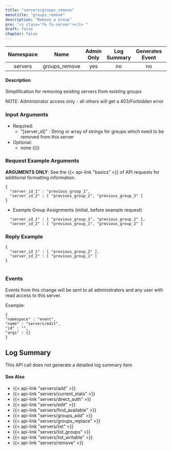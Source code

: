 ```yaml
---
title: "servers/groups_remove"
menutitle: "groups_remove"
description: "Remove a Group"
pre: "<i class='fa fa-server'></i> "
draft: false
chapter: false
---
```


| Namespace | Name | Admin Only | Log Summary | Generates Event | Version Added
|:----------------:|:--------:|:--------:|:--------:|:--------:|:---:|
| servers | groups_remove | yes | no | no | 1 |

#### Description
Simplification for removing existing servers from existing groups

NOTE: Administrator access only - all others will get a 403/Forbidden error

### Input Arguments
* Required:
   * "[server_id]" : String or array of strings for groups which need to be removed from this server
* Optional:
   * none ({})


### Request Example Arguments
**ARGUMENTS ONLY**: See the {{< api-link "basics" >}} of API requests for additional formatting information.

```
{
  "server_id_1" : "previous_group_1",
  "server_id_2" : [ "previous_group_2", "previous_group_3" ]
}
```

* Example Group Assignments (initial, before example request)
```
  "server_id_1" : [ "previous_group_1", "previous_group_2" ],
  "server_id_2" : [ "previous_group_1", "previous_group_2" ]
```

### Reply Example
```
{
  "server_id_1" : [ "previous_group_2" ],
  "server_id_2" : [ "previous_group_1" ]
}
```
#

### Events
Events from this change will be sent to all administrators and any user with read access to this server. 

Example:
```
{
"namespace" : "event",
"name" : "servers/edit",
"id" : "",
"args" : {}
}
```

## Log Summary
This API call does not generate a detailed log summary item

#### See Also
* {{< api-link "servers/add" >}}
* {{< api-link "servers/current_stats" >}}
* {{< api-link "servers/direct_auth" >}}
* {{< api-link "servers/edit" >}}
* {{< api-link "servers/find_available" >}}
* {{< api-link "servers/groups_add" >}}
* {{< api-link "servers/groups_replace" >}}
* {{< api-link "servers/list" >}}
* {{< api-link "servers/list_groups" >}}
* {{< api-link "servers/list_writable" >}}
* {{< api-link "servers/remove" >}}
